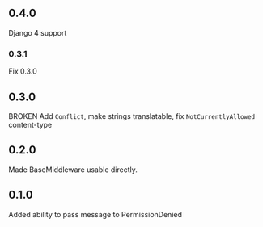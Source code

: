 ## 0.4.0
Django 4 support

### 0.3.1
Fix 0.3.0

## 0.3.0
BROKEN
Add `Conflict`, make strings translatable, fix `NotCurrentlyAllowed` content-type

## 0.2.0
Made BaseMiddleware usable directly.

## 0.1.0
Added ability to pass message to PermissionDenied